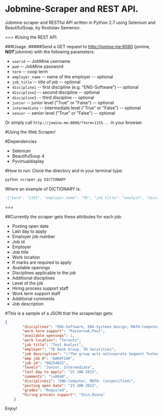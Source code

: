 # Jobmine-Scraper and REST API.
Jobmine scraper and RESTful API written in Python 2.7 using Selenium and BeautifulSoap, by Rostislav Semenov.

===
#Using the REST API.

###Usage.
#####Send a GET request to http://jomine.me:8080 (jomine, ***NOT*** jobmine) with the following parameters:
- `userid` -- JobMine username
- `pwd` -- JobMine password
- `term` -- coop term
- `employer_name` -- name of the employer -- optional
- `job_title` -- title of job -- optional
- `discipline1` -- first discipline (e.g. "ENG-Software") -- optional 
- `discipline2` -- second discipline -- optional
- `discipline3` -- third discipline -- optional
- `junior` -- junior level ("True" or "False") -- optional
- `intermediate` -- intermediate level ("True" or "False") -- optional
- `senior` -- senior level ("True" or "False") -- optional

Or simply call `http://jomine.me:8080/?term=1155...` in your browser.

#Using the Web Scraper/


#Dependencies
- Selenium
- BeautifulSoup 4
- Pyvirtualdisplay

#How to run:
Clone the directory and in your terminal type:
```python
python scraper.py DICTIONARY
```
Where an example of DICTIONARY is:

```python
'{"term": "1155", "employer_name": "TD", "job_title": "analyst", "disciplines": ["ENG-Software", "MATH-Computer Science", "MATH-Computing & Financial Management"], "junior": true, "intermediate": true, "senior": false}'
```

===

##Currently the scraper gets these attributes for each job:
- Posting open date
- Last day to apply
- Employer job number
- Job id
- Employer
- Job title
- Work location
- If marks are required to apply
- Available openings 
- Disciplines applicable to the job
- Additional disciplines
- Level of the job
- Hiring process support staff
- Work term support staff
- Additional comments
- Job description



#This is a sample of a JSON that the scraper/api gets:

```json
{
        "disciplines": "ENG-Software, ENG-Systems Design, MATH-Computer Science", 
        "work term support": "Pasternak,Paul", 
        "available openings": 1, 
        "work location": "Toronto", 
        "job title": "Test Analyst", 
        "employer": "TD Bank Group, TD Securities", 
        "job description": "\"The group acts asCorporate Segment Technology Solutions Testing Shared Services (CSTS TSS) is the provider of testing services across the CSTS group. TSS is responsible for providing appropriate testing solutions and quality control for IT-owned projects by CSTS. The goal of the TSS is to create a best in class testing team, focused on leveraging industry best practices and processes for Quality Assurance and Quality Control\n\nTesting in following technologies\n1. ETL\n2. Data integration and Data mapping\n3. SQL scripting - medium to Advance level\n4. mainframe testing skills\nWriting of Test Cases from Requirements document\nExecution of test cases using HP Quality Center\nUse of HP Quality Center for Test Execution, Traceability matrix, and defects\"", 
        "emp job #": "BAKHTIAR", 
        "job id": "00254025", 
        "levels": "Junior, Intermediate", 
        "last day to apply": "25 JAN 2015", 
        "comments": "\u00a0", 
        "disciplines1": "ENG-Computer, MATH- (unspecified)", 
        "posting open date": "23 JAN 2015", 
        "grades": "Required", 
        "hiring process support": "Shin,Donna"
    }
```

Enjoy!
